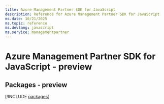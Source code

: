 ```yaml
---
title: Azure Management Partner SDK for JavaScript
description: Reference for Azure Management Partner SDK for JavaScript
ms.date: 10/21/2025
ms.topic: reference
ms.devlang: javascript
ms.service: managementpartner
---
```

# Azure Management Partner SDK for JavaScript - preview
## Packages - preview
[!INCLUDE [packages](management-partner-index.md)]